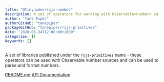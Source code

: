 ```yaml
---
title: "@tinynodes/rxjs-number"
description: A set of operators for working with Observable<number> values
author: "Tane Piper"
authorGitHub: "tanepiper"
packageGitHub: "tanepiper/rxjs-primitives"
date: "2020-05-24T12:00:00+1000"
categories: []
keywords: []
---
```


A set of libraries published under the `rxjs-primitives` name - these operators can be used with Observable number sources
and can be used to parse and format numbers.

[README.md](https://github.com/tanepiper/rxjs-primitives/blob/master/README.md)
[API Documentation](https://tanepiper.github.io/rxjs-primitives/modules/number.html)
